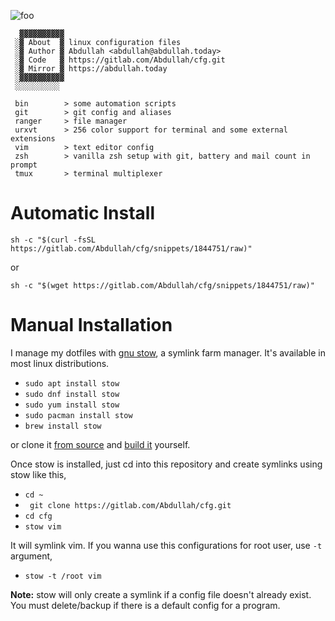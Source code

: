![foo](https://user-images.githubusercontent.com/42554663/62346164-8827f380-b50e-11e9-8538-a25c46c51af9.png)


```
  ▓▓▓▓▓▓▓▓▓▓
 ░▓ About  ▓ linux configuration files
 ░▓ Author ▓ Abdullah <abdullah@abdullah.today>
 ░▓ Code   ▓ https://gitlab.com/Abdullah/cfg.git
 ░▓ Mirror ▓ https://abdullah.today
 ░▓▓▓▓▓▓▓▓▓▓
 ░░░░░░░░░░

 bin        > some automation scripts
 git        > git config and aliases
 ranger     > file manager
 urxvt      > 256 color support for terminal and some external extensions
 vim        > text editor config
 zsh        > vanilla zsh setup with git, battery and mail count in prompt
 tmux       > terminal multiplexer
 ```

# Automatic Install

`sh -c "$(curl -fsSL https://gitlab.com/Abdullah/cfg/snippets/1844751/raw)"`

or

`sh -c "$(wget https://gitlab.com/Abdullah/cfg/snippets/1844751/raw)"`


# Manual Installation
I manage my dotfiles with [gnu stow](http://www.gnu.org/software/stow/), a symlink farm manager. It's available in most linux distributions.

- `sudo apt install stow`
- `sudo dnf install stow`
- `sudo yum install stow`
- `sudo pacman install stow`
- `brew install stow`

or clone it [from source](https://savannah.gnu.org/git/?group=stow) and [build it](http://git.savannah.gnu.org/cgit/stow.git/tree/INSTALL.md) yourself.

Once stow is installed, just cd into this repository and create symlinks using stow like this,

- `cd ~`
- ` git clone https://gitlab.com/Abdullah/cfg.git`
- `cd cfg`
- `stow vim`

It will symlink vim. If you wanna use this configurations for root user, use `-t` argument,

- `stow -t /root vim`

**Note:** stow will only create a symlink if a config file doesn't already exist. You must delete/backup if there is a default config for a program. 

